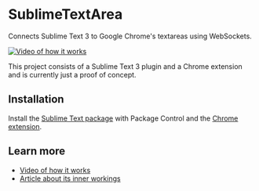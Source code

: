 SublimeTextArea
===============

Connects Sublime Text 3 to Google Chrome's textareas using WebSockets.

[![Video of how it works](http://img.youtube.com/vi/zffEqq2J-mM/maxresdefault.jpg)](http://www.youtube.com/watch?v=zffEqq2J-mM)

This project consists of a Sublime Text 3 plugin and a Chrome extension and is currently just a proof of concept.

## Installation

Install the [Sublime Text package](https://sublime.wbond.net/packages/ChromeTextArea) with Package Control and the [Chrome extension](https://chrome.google.com/webstore/detail/sublimetextarea/godiecgffnchndlihlpaajjcplehddca).

## Learn more

* [Video of how it works](http://www.youtube.com/watch?v=zffEqq2J-mM&feature=share)
* [Article about its inner workings](http://cacodaemon.de/index.php?id=59)
